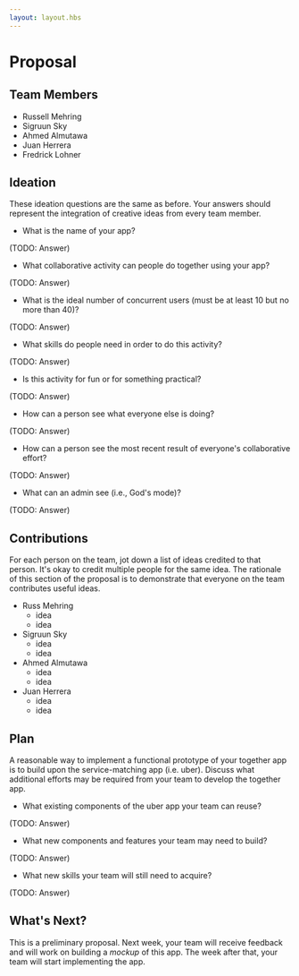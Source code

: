 ```yaml
---
layout: layout.hbs
---
```


# Proposal

## Team Members
  * Russell Mehring
  * Sigruun Sky
  * Ahmed Almutawa
  * Juan Herrera
  * Fredrick Lohner

## Ideation

These ideation questions are the same as before. Your answers should represent
the integration of creative ideas from every team member.

* What is the name of your app?

(TODO: Answer)

* What collaborative activity can people do together using your app?

(TODO: Answer)

* What is the ideal number of concurrent users (must be at least 10 but no more than 40)?

(TODO: Answer)

* What skills do people need in order to do this activity?

(TODO: Answer)

* Is this activity for fun or for something practical?

(TODO: Answer)

* How can a person see what everyone else is doing?

(TODO: Answer)

* How can a person see the most recent result of everyone's collaborative effort?

(TODO: Answer)

* What can an admin see (i.e., God's mode)?

(TODO: Answer)

## Contributions

For each person on the team, jot down a list of ideas credited to that person.
It's okay to credit multiple people for the same idea. The rationale of this
section of the proposal is to demonstrate that everyone on the team contributes
useful ideas.

* Russ Mehring
  * idea
  * idea
* Sigruun Sky
  * idea
  * idea
* Ahmed Almutawa
  * idea
  * idea
* Juan Herrera
  * idea
  * idea

## Plan

A reasonable way to implement a functional prototype of your together app
is to build upon the service-matching app (i.e. uber). Discuss what additional
efforts may be required from your team to develop the together app.

* What existing components of the uber app your team can reuse?

(TODO: Answer)

* What new components and features your team may need to build?

(TODO: Answer)

* What new skills your team will still need to acquire?

(TODO: Answer)

## What's Next?

This is a preliminary proposal. Next week, your team will receive feedback and
will work on building a _mockup_ of this app. The week after that, your team
will start implementing the app.
